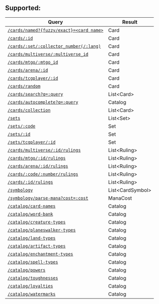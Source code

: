 ## Supported:

| Query                                                                                                                               | Result             |
| ----------------------------------------------------------------------------------------------------------------------------------- | ------------------ |
| [`/cards/named?{fuzzy/exact}=<card name>`](./DOCUMENTATION.md#cardsbyname-name-string-fuzzy--false-promisecard-)                    | Card               |
| [`/cards/:id`](./DOCUMENTATION.md#cardsbyid-id-string-promisecard-)                                                                 | Card               |
| [`/cards/:set/:collector_number(/:lang)`](./DOCUMENTATION.md#cardsbyset-setcode-string-collectorid-number-lang-string-promisecard-) | Card               |
| [`/cards/multiverse/:multiverse_id`](./DOCUMENTATION.md#cardsbymultiverseid-id-number-promisecard-)                                 | Card               |
| [`/cards/mtgo/:mtgo_id`](./DOCUMENTATION.md#cardsbymtgoid-id-number-promisecard-)                                                   | Card               |
| [`/cards/arena/:id`](./DOCUMENTATION.md#cardsbyarenaid-id-number-promisecard-)                                                      | Card               |
| [`/cards/tcgplayer/:id`](./DOCUMENTATION.md#cardsbytcgplayerid-id-number-promisecard-)                                              | Card               |
| [`/cards/random`](./DOCUMENTATION.md#cardsrandom-id-number-promisecard-)                                                            | Card               |
| [`/cards/search?q=:query`](./DOCUMENTATION.md#cardssearch-query-string-magicemittercard-)                                           | List\<Card\>       |
| [`/cards/autocomplete?q=:query`](./DOCUMENTATION.md#cardsautocompletename-name-string-promisestring-)                               | Catalog            |
| [`/cards/collection`](./DOCUMENTATION.md#cardscollection-collection-cardidentifier-magicemittercard-)                               | List\<Card\>       |
| [`/sets`](./DOCUMENTATION.md#setsall--promiseset-)                                                                                  | List\<Set\>        |
| [`/sets/:code`](./DOCUMENTATION.md#setsbycode-code-string-promiseset-)                                                              | Set                |
| [`/sets/:id`](./DOCUMENTATION.md#setsbyid-id-string-promiseset-)                                                                    | Set                |
| [`/sets/tcgplayer/:id`](./DOCUMENTATION.md#setsbytcgplayerid-id-number-promiseset-)                                                 | Set                |
| [`/cards/multiverse/:id/rulings`](./DOCUMENTATION.md#rulingsbymultiverseid-id-number-promiseruling-)                                | List\<Ruling\>     |
| [`/cards/mtgo/:id/rulings`](./DOCUMENTATION.md#rulingsbymtgoid-id-number-promiseruling-)                                            | List\<Ruling\>     |
| [`/cards/arena/:id/rulings`](./DOCUMENTATION.md#rulingsbyarenaid-id-number-promiseruling-)                                          | List\<Ruling\>     |
| [`/cards/:code/:number/rulings`](./DOCUMENTATION.md#rulingsbyset-code-string-collectorid-string-promiseruling-)                     | List\<Ruling\>     |
| [`/cards/:id/rulings`](./DOCUMENTATION.md#rulingsbyid-id-string-promiseruling-)                                                     | List\<Ruling\>     |
| [`/symbology`](./DOCUMENTATION.md#symbologyall--promisecardsymbol-)                                                                 | List\<CardSymbol\> |
| [`/symbology/parse-mana?cost=:cost`](./DOCUMENTATION.md#symbologyparsemana-mana-string-promisemanacost-)                            | ManaCost           |
| [`/catalog/card-names`](./DOCUMENTATION.md#catalogcardnames--promisestring-)                                                        | Catalog            |
| [`/catalog/word-bank`](./DOCUMENTATION.md#catalogwordbank--promisestring-)                                                          | Catalog            |
| [`/catalog/creature-types`](./DOCUMENTATION.md#catalogcreaturetypes--promisestring-)                                                | Catalog            |
| [`/catalog/planeswalker-types`](./DOCUMENTATION.md#catalogplaneswalkertypes--promisestring-)                                        | Catalog            |
| [`/catalog/land-types`](./DOCUMENTATION.md#cataloglandtypes--promisestring-)                                                        | Catalog            |
| [`/catalog/artifact-types`](./DOCUMENTATION.md#catalogartifacttypes--promisestring-)                                                | Catalog            |
| [`/catalog/enchantment-types`](./DOCUMENTATION.md#catalogenchantmenttypes--promisestring-)                                          | Catalog            |
| [`/catalog/spell-types`](./DOCUMENTATION.md#catalogspelltypes--promisestring-)                                                      | Catalog            |
| [`/catalog/powers`](./DOCUMENTATION.md#catalogpowers--promisestring-)                                                               | Catalog            |
| [`/catalog/toughnesses`](./DOCUMENTATION.md#catalogtoughnesses--promisestring-)                                                     | Catalog            |
| [`/catalog/loyalties`](./DOCUMENTATION.md#catalogloyalties--promisestring-)                                                         | Catalog            |
| [`/catalog/watermarks`](./DOCUMENTATION.md#catalogwatermarks--promisestring-)                                                       | Catalog            |
